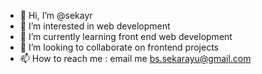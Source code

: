 - 👋 Hi, I’m @sekayr
- 👀 I’m interested in web development
- 🌱 I’m currently learning front end web development
- 💞️ I’m looking to collaborate on frontend projects
- 📫 How to reach me : email me  bs.sekarayu@gmail.com

<!---
sekayr/sekayr is a ✨ special ✨ repository because its `README.md` (this file) appears on your GitHub profile.
You can click the Preview link to take a look at your changes.
--->
